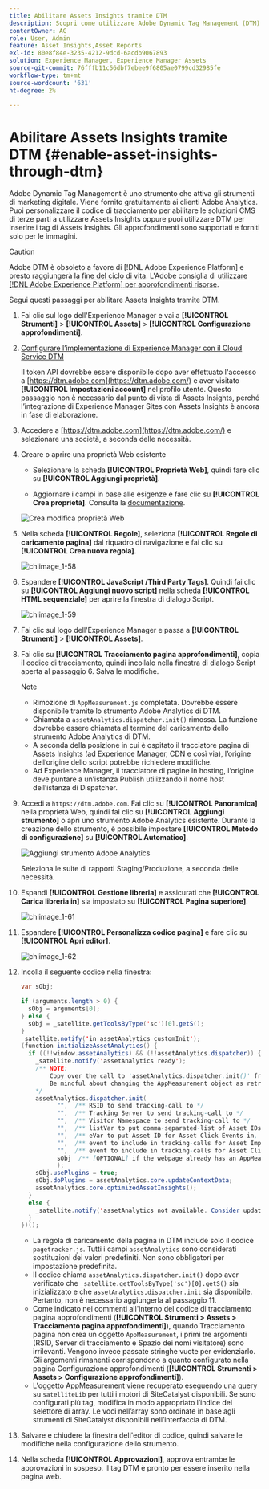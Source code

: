 ```yaml
---
title: Abilitare Assets Insights tramite DTM
description: Scopri come utilizzare Adobe Dynamic Tag Management (DTM) per abilitare Assets Insights.
contentOwner: AG
role: User, Admin
feature: Asset Insights,Asset Reports
exl-id: 80e8f84e-3235-4212-9dcd-6acdb9067893
solution: Experience Manager, Experience Manager Assets
source-git-commit: 76fffb11c56dbf7ebee9f6805ae0799cd32985fe
workflow-type: tm+mt
source-wordcount: '631'
ht-degree: 2%

---
```


# Abilitare Assets Insights tramite DTM {#enable-asset-insights-through-dtm}

Adobe Dynamic Tag Management è uno strumento che attiva gli strumenti di marketing digitale. Viene fornito gratuitamente ai clienti Adobe Analytics. Puoi personalizzare il codice di tracciamento per abilitare le soluzioni CMS di terze parti a utilizzare Assets Insights oppure puoi utilizzare DTM per inserire i tag di Assets Insights. Gli approfondimenti sono supportati e forniti solo per le immagini.

>[!CAUTION]
>
>Adobe DTM è obsoleto a favore di [!DNL Adobe Experience Platform] e presto raggiungerà [la fine del ciclo di vita](https://medium.com/launch-by-adobe/dtm-plans-for-a-sunset-3c6aab003a6f). L&#39;Adobe consiglia di [utilizzare [!DNL Adobe Experience Platform] per approfondimenti risorse](https://experienceleague.adobe.com/docs/experience-manager-learn/assets/advanced/asset-insights-launch-tutorial.html?lang=it).

Segui questi passaggi per abilitare Assets Insights tramite DTM.

1. Fai clic sul logo dell&#39;Experience Manager e vai a **[!UICONTROL Strumenti]** > **[!UICONTROL Assets]** > **[!UICONTROL Configurazione approfondimenti]**.
1. [Configurare l’implementazione di Experience Manager con il Cloud Service DTM](/help/sites-administering/dtm.md)

   Il token API dovrebbe essere disponibile dopo aver effettuato l&#39;accesso a [https://dtm.adobe.com](https://dtm.adobe.com/) e aver visitato **[!UICONTROL Impostazioni account]** nel profilo utente. Questo passaggio non è necessario dal punto di vista di Assets Insights, perché l’integrazione di Experience Manager Sites con Assets Insights è ancora in fase di elaborazione.

1. Accedere a [https://dtm.adobe.com](https://dtm.adobe.com/) e selezionare una società, a seconda delle necessità.
1. Creare o aprire una proprietà Web esistente

   * Selezionare la scheda **[!UICONTROL Proprietà Web]**, quindi fare clic su **[!UICONTROL Aggiungi proprietà]**.

   * Aggiornare i campi in base alle esigenze e fare clic su **[!UICONTROL Crea proprietà]**. Consulta la [documentazione](https://experienceleague.adobe.com/docs/experience-manager-learn/getting-started-wknd-tutorial-develop/overview.html?lang=it).

   ![Crea modifica proprietà Web](assets/Create-edit-web-property.png)

1. Nella scheda **[!UICONTROL Regole]**, seleziona **[!UICONTROL Regole di caricamento pagina]** dal riquadro di navigazione e fai clic su **[!UICONTROL Crea nuova regola]**.

   ![chlimage_1-58](assets/chlimage_1-194.png)

1. Espandere **[!UICONTROL JavaScript /Third Party Tags]**. Quindi fai clic su **[!UICONTROL Aggiungi nuovo script]** nella scheda **[!UICONTROL HTML sequenziale]** per aprire la finestra di dialogo Script.

   ![chlimage_1-59](assets/chlimage_1-195.png)

1. Fai clic sul logo dell&#39;Experience Manager e passa a **[!UICONTROL Strumenti]** > **[!UICONTROL Assets]**.
1. Fai clic su **[!UICONTROL Tracciamento pagina approfondimenti]**, copia il codice di tracciamento, quindi incollalo nella finestra di dialogo Script aperta al passaggio 6. Salva le modifiche.

   >[!NOTE]
   >
   >* Rimozione di `AppMeasurement.js` completata. Dovrebbe essere disponibile tramite lo strumento Adobe Analytics di DTM.
   >* Chiamata a `assetAnalytics.dispatcher.init()` rimossa. La funzione dovrebbe essere chiamata al termine del caricamento dello strumento Adobe Analytics di DTM.
   >* A seconda della posizione in cui è ospitato il tracciatore pagina di Assets Insights (ad Experience Manager, CDN e così via), l’origine dell’origine dello script potrebbe richiedere modifiche.
   >* Ad Experience Manager, il tracciatore di pagine in hosting, l’origine deve puntare a un’istanza Publish utilizzando il nome host dell’istanza di Dispatcher.

1. Accedi a `https://dtm.adobe.com`. Fai clic su **[!UICONTROL Panoramica]** nella proprietà Web, quindi fai clic su **[!UICONTROL Aggiungi strumento]** o apri uno strumento Adobe Analytics esistente. Durante la creazione dello strumento, è possibile impostare **[!UICONTROL Metodo di configurazione]** su **[!UICONTROL Automatico]**.

   ![Aggiungi strumento Adobe Analytics](assets/Add-Adobe-Analytics-Tool.png)

   Seleziona le suite di rapporti Staging/Produzione, a seconda delle necessità.

1. Espandi **[!UICONTROL Gestione libreria]** e assicurati che **[!UICONTROL Carica libreria in]** sia impostato su **[!UICONTROL Pagina superiore]**.

   ![chlimage_1-61](assets/chlimage_1-197.png)

1. Espandere **[!UICONTROL Personalizza codice pagina]** e fare clic su **[!UICONTROL Apri editor]**.

   ![chlimage_1-62](assets/chlimage_1-198.png)

1. Incolla il seguente codice nella finestra:

   ```Java
   var sObj;
   
   if (arguments.length > 0) {
     sObj = arguments[0];
   } else {
     sObj = _satellite.getToolsByType('sc')[0].getS();
   }
   _satellite.notify('in assetAnalytics customInit');
   (function initializeAssetAnalytics() {
     if ((!!window.assetAnalytics) && (!!assetAnalytics.dispatcher)) {
       _satellite.notify('assetAnalytics ready');
       /** NOTE:
           Copy over the call to 'assetAnalytics.dispatcher.init()' from Assets Pagetracker
           Be mindful about changing the AppMeasurement object as retrieved above.
       */
       assetAnalytics.dispatcher.init(
             "",  /** RSID to send tracking-call to */
             "",  /** Tracking Server to send tracking-call to */
             "",  /** Visitor Namespace to send tracking-call to */
             "",  /** listVar to put comma-separated-list of Asset IDs for Asset Impression Events in tracking-call, for example, 'listVar1' */
             "",  /** eVar to put Asset ID for Asset Click Events in, for example, 'eVar3' */
             "",  /** event to include in tracking-calls for Asset Impression Events, for example, 'event8' */
             "",  /** event to include in tracking-calls for Asset Click Events, for example, 'event7' */
             sObj  /** [OPTIONAL] if the webpage already has an AppMeasurement object, include the object here. If unspecified, Pagetracker Core shall create its own AppMeasurement object */
             );
       sObj.usePlugins = true;
       sObj.doPlugins = assetAnalytics.core.updateContextData;
       assetAnalytics.core.optimizedAssetInsights();
     }
     else {
       _satellite.notify('assetAnalytics not available. Consider updating the Custom Page Code', 4);
     }
   })();
   ```

   * La regola di caricamento della pagina in DTM include solo il codice `pagetracker.js`. Tutti i campi `assetAnalytics` sono considerati sostituzioni dei valori predefiniti. Non sono obbligatori per impostazione predefinita.
   * Il codice chiama `assetAnalytics.dispatcher.init()` dopo aver verificato che `_satellite.getToolsByType('sc')[0].getS()` sia inizializzato e che `assetAnalytics,dispatcher.init` sia disponibile. Pertanto, non è necessario aggiungerla al passaggio 11.
   * Come indicato nei commenti all&#39;interno del codice di tracciamento pagina approfondimenti (**[!UICONTROL Strumenti > Assets > Tracciamento pagina approfondimenti]**), quando Tracciamento pagina non crea un oggetto `AppMeasurement`, i primi tre argomenti (RSID, Server di tracciamento e Spazio dei nomi visitatore) sono irrilevanti. Vengono invece passate stringhe vuote per evidenziarlo.\
     Gli argomenti rimanenti corrispondono a quanto configurato nella pagina Configurazione approfondimenti (**[!UICONTROL Strumenti > Assets > Configurazione approfondimenti]**).
   * L&#39;oggetto AppMeasurement viene recuperato eseguendo una query su `satelliteLib` per tutti i motori di SiteCatalyst disponibili. Se sono configurati più tag, modifica in modo appropriato l’indice del selettore di array. Le voci nell’array sono ordinate in base agli strumenti di SiteCatalyst disponibili nell’interfaccia di DTM.

1. Salvare e chiudere la finestra dell&#39;editor di codice, quindi salvare le modifiche nella configurazione dello strumento.
1. Nella scheda **[!UICONTROL Approvazioni]**, approva entrambe le approvazioni in sospeso. Il tag DTM è pronto per essere inserito nella pagina web.
